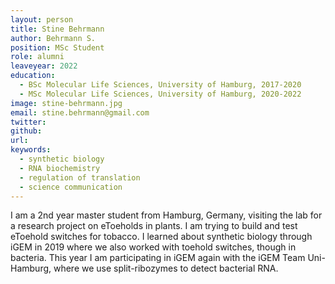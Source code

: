 ```yaml
---
layout: person
title: Stine Behrmann
author: Behrmann S.
position: MSc Student
role: alumni
leaveyear: 2022 
education:
  - BSc Molecular Life Sciences, University of Hamburg, 2017-2020
  - MSc Molecular Life Sciences, University of Hamburg, 2020-2022
image: stine-behrmann.jpg
email: stine.behrmann@gmail.com
twitter: 
github: 
url: 
keywords:
  - synthetic biology
  - RNA biochemistry
  - regulation of translation
  - science communication
---
```

I am a 2nd year master student from Hamburg, Germany, visiting the lab for a research project on eToeholds in plants. I am trying to build and test eToehold switches for tobacco. I learned about synthetic biology through iGEM in 2019 where we also worked with toehold switches, though in bacteria. This year I am participating in iGEM again with the iGEM Team Uni-Hamburg, where we use split-ribozymes to detect bacterial RNA.
